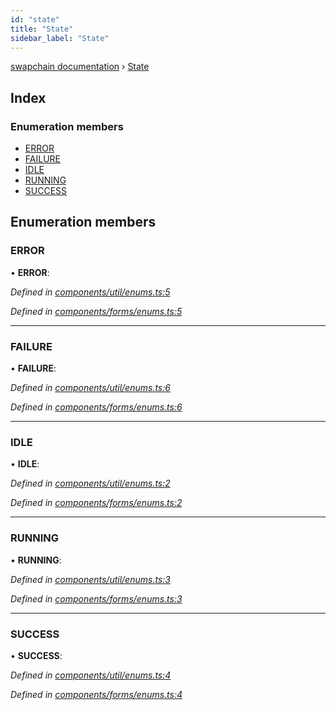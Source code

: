 ```yaml
---
id: "state"
title: "State"
sidebar_label: "State"
---
```


[swapchain documentation](../globals.md) › [State](state.md)

## Index

### Enumeration members

- [ERROR](state.md#error)
- [FAILURE](state.md#failure)
- [IDLE](state.md#idle)
- [RUNNING](state.md#running)
- [SUCCESS](state.md#success)

## Enumeration members

### ERROR

• **ERROR**:

_Defined in [components/util/enums.ts:5](https://github.com/chronark/swapchain/blob/9502eb6/src/components/util/enums.ts#L5)_

_Defined in [components/forms/enums.ts:5](https://github.com/chronark/swapchain/blob/9502eb6/src/components/forms/enums.ts#L5)_

---

### FAILURE

• **FAILURE**:

_Defined in [components/util/enums.ts:6](https://github.com/chronark/swapchain/blob/9502eb6/src/components/util/enums.ts#L6)_

_Defined in [components/forms/enums.ts:6](https://github.com/chronark/swapchain/blob/9502eb6/src/components/forms/enums.ts#L6)_

---

### IDLE

• **IDLE**:

_Defined in [components/util/enums.ts:2](https://github.com/chronark/swapchain/blob/9502eb6/src/components/util/enums.ts#L2)_

_Defined in [components/forms/enums.ts:2](https://github.com/chronark/swapchain/blob/9502eb6/src/components/forms/enums.ts#L2)_

---

### RUNNING

• **RUNNING**:

_Defined in [components/util/enums.ts:3](https://github.com/chronark/swapchain/blob/9502eb6/src/components/util/enums.ts#L3)_

_Defined in [components/forms/enums.ts:3](https://github.com/chronark/swapchain/blob/9502eb6/src/components/forms/enums.ts#L3)_

---

### SUCCESS

• **SUCCESS**:

_Defined in [components/util/enums.ts:4](https://github.com/chronark/swapchain/blob/9502eb6/src/components/util/enums.ts#L4)_

_Defined in [components/forms/enums.ts:4](https://github.com/chronark/swapchain/blob/9502eb6/src/components/forms/enums.ts#L4)_
